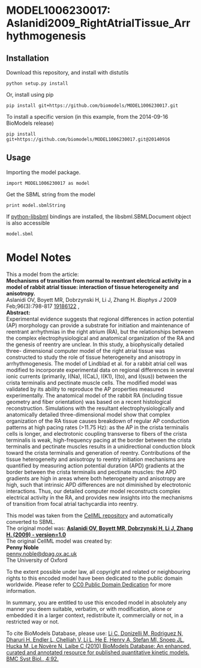# MODEL1006230017: Aslanidi2009_RightAtrialTissue_Arrhythmogenesis

## Installation

Download this repository, and install with distutils

`python setup.py install`

Or, install using pip

`pip install git+https://github.com/biomodels/MODEL1006230017.git`

To install a specific version (in this example, from the 2014-09-16 BioModels release)

`pip install git+https://github.com/biomodels/MODEL1006230017.git@20140916`

## Usage

Importing the model package.

`import MODEL1006230017 as model`

Get the SBML string from the model

`print model.sbmlString`

If [python-libsbml](https://pypi.python.org/pypi/python-libsbml) bindings are
installed, the libsbml.SBMLDocument object is also accessible

`model.sbml`


# Model Notes


This a model from the article:  
**Mechanisms of transition from normal to reentrant electrical activity in a model of rabbit atrial tissue: interaction of tissue heterogeneity and anisotropy.**   
Aslanidi OV, Boyett MR, Dobrzynski H, Li J, Zhang H. _Biophys J_ 2009
Feb;96(3):798-817 [19186122](http://www.ncbi.nlm.nih.gov/pubmed/19186122) ,  
**Abstract:**   
Experimental evidence suggests that regional differences in action potential
(AP) morphology can provide a substrate for initiation and maintenance of
reentrant arrhythmias in the right atrium (RA), but the relationships between
the complex electrophysiological and anatomical organization of the RA and the
genesis of reentry are unclear. In this study, a biophysically detailed three-
dimensional computer model of the right atrial tissue was constructed to study
the role of tissue heterogeneity and anisotropy in arrhythmogenesis. The model
of Lindblad et al. for a rabbit atrial cell was modified to incorporate
experimental data on regional differences in several ionic currents
(primarily, I(Na), I(CaL), I(K1), I(to), and I(sus)) between the crista
terminalis and pectinate muscle cells. The modified model was validated by its
ability to reproduce the AP properties measured experimentally. The anatomical
model of the rabbit RA (including tissue geometry and fiber orientation) was
based on a recent histological reconstruction. Simulations with the resultant
electrophysiologically and anatomically detailed three-dimensional model show
that complex organization of the RA tissue causes breakdown of regular AP
conduction patterns at high pacing rates (>11.75 Hz): as the AP in the crista
terminalis cells is longer, and electrotonic coupling transverse to fibers of
the crista terminalis is weak, high-frequency pacing at the border between the
crista terminalis and pectinate muscles results in a unidirectional conduction
block toward the crista terminalis and generation of reentry. Contributions of
the tissue heterogeneity and anisotropy to reentry initiation mechanisms are
quantified by measuring action potential duration (APD) gradients at the
border between the crista terminalis and pectinate muscles: the APD gradients
are high in areas where both heterogeneity and anisotropy are high, such that
intrinsic APD differences are not diminished by electrotonic interactions.
Thus, our detailed computer model reconstructs complex electrical activity in
the RA, and provides new insights into the mechanisms of transition from focal
atrial tachycardia into reentry.

This model was taken from the [CellML
repository](http://www.cellml.org/models) and automatically converted to SBML.  
The original model was: [ **Aslanidi OV, Boyett MR, Dobrzynski H, Li J, Zhang
H. (2009) - version=1.0**
](http://www.cellml.org/models/Aslanidi_Boyett_Dobrzynski_Li_Zhang_2009)  
The original CellML model was created by:  
**Penny Noble**   
penny.noble@dpag.ox.ac.uk  
The University of Oxford  

To the extent possible under law, all copyright and related or neighbouring
rights to this encoded model have been dedicated to the public domain
worldwide. Please refer to [CC0 Public Domain
Dedication](http://creativecommons.org/publicdomain/zero/1.0/) for more
information.

In summary, you are entitled to use this encoded model in absolutely any
manner you deem suitable, verbatim, or with modification, alone or embedded it
in a larger context, redistribute it, commercially or not, in a restricted way
or not.

To cite BioModels Database, please use: [Li C, Donizelli M, Rodriguez N,
Dharuri H, Endler L, Chelliah V, Li L, He E, Henry A, Stefan MI, Snoep JL,
Hucka M, Le Novère N, Laibe C (2010) BioModels Database: An enhanced, curated
and annotated resource for published quantitative kinetic models. BMC Syst
Biol., 4:92.](http://www.ncbi.nlm.nih.gov/pubmed/20587024)


